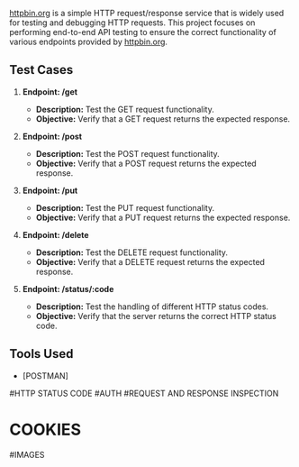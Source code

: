 [httpbin.org](http://httpbin.org/) is a simple HTTP request/response service that is widely used for testing and debugging HTTP requests. This project focuses on performing end-to-end API testing to ensure the correct functionality of various endpoints provided by [httpbin.org](http://httpbin.org/).

## Test Cases

1. **Endpoint: /get**
   - **Description:** Test the GET request functionality.
   - **Objective:** Verify that a GET request returns the expected response.

2. **Endpoint: /post**
   - **Description:** Test the POST request functionality.
   - **Objective:** Verify that a POST request returns the expected response.

3. **Endpoint: /put**
   - **Description:** Test the PUT request functionality.
   - **Objective:** Verify that a PUT request returns the expected response.

4. **Endpoint: /delete**
   - **Description:** Test the DELETE request functionality.
   - **Objective:** Verify that a DELETE request returns the expected response.

5. **Endpoint: /status/:code**
   - **Description:** Test the handling of different HTTP status codes.
   - **Objective:** Verify that the server returns the correct HTTP status code.

## Tools Used

- [POSTMAN]

#HTTP STATUS CODE
#AUTH
#REQUEST AND RESPONSE INSPECTION
# COOKIES 
#IMAGES
